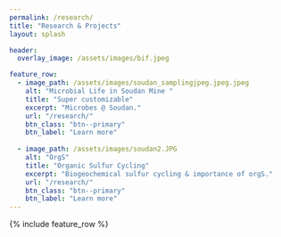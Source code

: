 ```yaml
---
permalink: /research/
title: "Research & Projects"
layout: splash

header:
  overlay_image: /assets/images/bif.jpeg

feature_row:
  - image_path: /assets/images/soudan_samplingjpeg.jpeg.jpeg
    alt: "Microbial Life in Soudan Mine "
    title: "Super customizable"
    excerpt: "Microbes @ Soudan."
    url: "/research/"
    btn_class: "btn--primary"
    btn_label: "Learn more"
    
  - image_path: /assets/images/soudan2.JPG
    alt: "OrgS"
    title: "Organic Sulfur Cycling"
    excerpt: "Biogeochemical sulfur cycling & importance of orgS."
    url: "/research/"
    btn_class: "btn--primary"
    btn_label: "Learn more"
---
```


{% include feature_row %}

